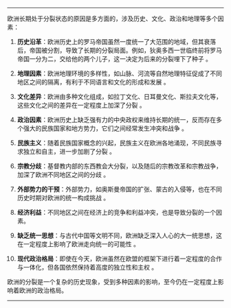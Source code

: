 
---

欧洲长期处于分裂状态的原因是多方面的，涉及历史、文化、政治和地理等多个因素：

1. **历史沿革**：欧洲历史上的罗马帝国虽然一度统一了大范围的地域，但其衰落后，帝国被分割，导致了长期的分裂局面。例如，狄奥多西一世临终前将罗马帝国一分为二，交给他的两个儿子，这一决定为后来的分裂埋下了种子 。

2. **地理因素**：欧洲地理环境的多样性，如山脉、河流等自然地理特征促成了不同地区之间的隔离，有利于不同语言和文化的形成和发展 。

3. **文化差异**：欧洲由多种文化组成，如拉丁文化、日耳曼文化、斯拉夫文化等，这些文化之间的差异在一定程度上加深了分裂 。

4. **政治因素**：欧洲历史上缺乏强有力的中央政权来维持长期的统一，反而存在多个强大的民族国家和地方势力，它们之间经常发生冲突和战争 。

5. **民族主义**：随着民族国家概念的兴起，民族主义在欧洲各地涌现，不同民族寻求独立和自主，进一步加剧了分裂 。

6. **宗教分歧**：基督教内部的东西教会大分裂，以及随后的宗教改革和宗教战争，加深了欧洲不同地区之间的分歧 。

7. **外部势力的干预**：外部势力，如奥斯曼帝国的扩张、蒙古的入侵等，也在不同历史时期对欧洲的统一构成挑战 。

8. **经济利益**：不同地区之间在经济上的竞争和利益冲突，也是导致分裂的一个因素。

9. **缺乏统一思想**：与古代中国等文明不同，欧洲缺乏深入人心的大一统思想，这在一定程度上影响了欧洲走向统一的可能性 。

10. **现代政治格局**：即使在今天，欧洲虽然在欧盟的框架下进行着一定程度的合作与一体化，但各国依然保持着高度的独立性和主权 。

欧洲的分裂是一个复杂的历史现象，受到多种因素的影响，至今仍在一定程度上影响着欧洲的政治格局。

---


